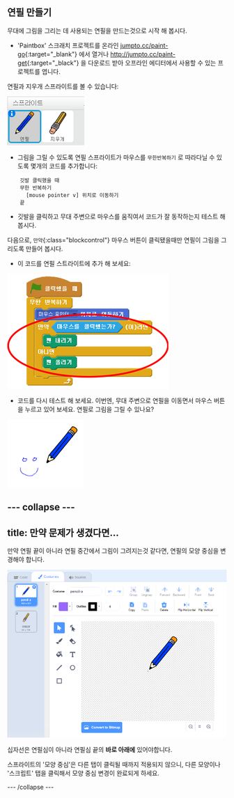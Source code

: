 ## 연필 만들기

무대에 그림을 그리는 데 사용되는 연필을 만드는것으로 시작 해 봅시다.

+ 'Paintbox' 스크래치 프로젝트를 온라인 [jumpto.cc/paint-go](http://jumpto.cc/paint-go){:target="_blank"} 에서 열거나 <http://jumpto.cc/paint-get>{:target="_black"} 을 다운로드 받아 오프라인 에디터에서 사용할 수 있는 프로젝트를 엽니다.

연필과 지우개 스프라이트를 볼 수 있습니다:

![screenshot](images/paint-starter.png)

+ 그림을 그릴 수 있도록 연필 스프라이트가 마우스를 `무한반복하기` 로 따라다닐 수 있도록 몇개의 코드를 추가합니다:

```blocks
    깃발 클릭했을 때
    무한 반복하기
      [mouse pointer v] 위치로 이동하기
    끝
```

+ 깃발을 클릭하고 무대 주변으로 마우스를 움직여서 코드가 잘 동작하는지 테스트 해 봅시다.

다음으로, `만약`{:class="blockcontrol"} 마우스 버튼이 클릭됐을때만 연필이 그림을 그리도록 만들어 봅시다.

+ 이 코드를 연필 스트라이트에 추가 해 보세요:

![screenshot](images/paint-pencil-draw-code.png)

+ 코드를 다시 테스트 해 보세요. 이번엔, 무대 주변으로 연필을 이동면서 마우스 버튼을 누르고 있어 보세요. 연필로 그림을 그릴 수 있나요?

![screenshot](images/paint-draw.png)

## \--- collapse \---

## title: 만약 문제가 생겼다면...

만약 연필 끝이 아니라 연필 중간에서 그림이 그려지는것 같다면, 연필의 모양 중심을 변경해야 합니다.

![Costume center](images/costume-center.png)

십자선은 연필심이 아니라 연필심 끝의 **바로 아래에** 있어야합니다.

스프라이트의 '모양 중심'은 다른 탭이 클릭될 때까지 적용되지 않으니, 다른 모양이나 '스크립트' 탭을 클릭해서 모양 중심 변경이 완료되게 하세요.

\--- /collapse \---